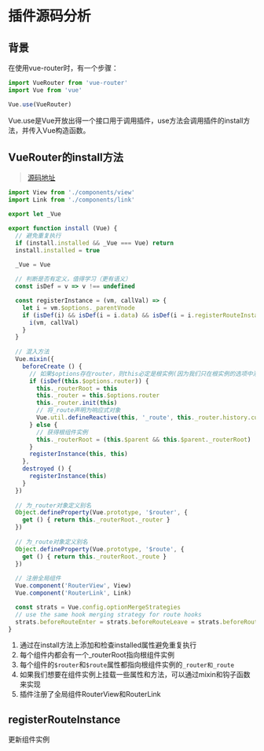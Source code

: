 # 插件源码分析



## 背景

在使用vue-router时，有一个步骤：

```js
import VueRouter from 'vue-router'
import Vue from 'vue'

Vue.use(VueRouter)
```

Vue.use是Vue开放出得一个接口用于调用插件，use方法会调用插件的install方法，并传入Vue构造函数。



## VueRouter的install方法

> [源码地址](https://github.com/vuejs/vue-router/blob/dev/src/install.js)

```js
import View from './components/view'
import Link from './components/link'

export let _Vue

export function install (Vue) {
  // 避免重复执行
  if (install.installed && _Vue === Vue) return
  install.installed = true

  _Vue = Vue
	
  // 判断是否有定义，值得学习（更有语义）
  const isDef = v => v !== undefined

  const registerInstance = (vm, callVal) => {
    let i = vm.$options._parentVnode
    if (isDef(i) && isDef(i = i.data) && isDef(i = i.registerRouteInstance)) {
      i(vm, callVal)
    }
  }
	
  // 混入方法
  Vue.mixin({
    beforeCreate () {
      // 如果$options存在router，则this必定是根实例(因为我们只在根实例的选项中添加了router)
      if (isDef(this.$options.router)) {
        this._routerRoot = this
        this._router = this.$options.router
        this._router.init(this)
        // 将_route声明为响应式对象
        Vue.util.defineReactive(this, '_route', this._router.history.current)
      } else {
        // 获得根组件实例
        this._routerRoot = (this.$parent && this.$parent._routerRoot) || this
      }
      registerInstance(this, this)
    },
    destroyed () {
      registerInstance(this)
    }
  })
	
  // 为_router对象定义别名
  Object.defineProperty(Vue.prototype, '$router', {
    get () { return this._routerRoot._router }
  })
	
  // 为_route对象定义别名
  Object.defineProperty(Vue.prototype, '$route', {
    get () { return this._routerRoot._route }
  })
	
  // 注册全局组件
  Vue.component('RouterView', View)
  Vue.component('RouterLink', Link)

  const strats = Vue.config.optionMergeStrategies
  // use the same hook merging strategy for route hooks
  strats.beforeRouteEnter = strats.beforeRouteLeave = strats.beforeRouteUpdate = strats.created
}
```

1. 通过在install方法上添加和检查installed属性避免重复执行
2. 每个组件内都会有一个_routerRoot指向根组件实例
3. 每个组件的`$router`和`$route`属性都指向根组件实例的`_router和_route`
4. 如果我们想要在组件实例上挂载一些属性和方法，可以通过mixin和钩子函数来实现
5. 插件注册了全局组件RouterView和RouterLink



## registerRouteInstance

更新组件实例

